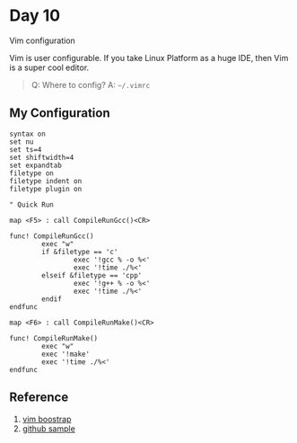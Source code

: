 # Day 10

Vim configuration

Vim is user configurable. If you take Linux Platform as a huge IDE, then Vim is a super cool editor.

> Q: Where to config? 
A: `~/.vimrc`

## My Configuration

```
syntax on
set nu
set ts=4
set shiftwidth=4
set expandtab
filetype on
filetype indent on
filetype plugin on

" Quick Run

map <F5> : call CompileRunGcc()<CR>

func! CompileRunGcc()
        exec "w" 
        if &filetype == 'c' 
                exec '!gcc % -o %<'
                exec '!time ./%<'
        elseif &filetype == 'cpp'
                exec '!g++ % -o %<'
                exec '!time ./%<'
        endif
endfunc

map <F6> : call CompileRunMake()<CR>

func! CompileRunMake()
        exec "w" 
        exec '!make'
        exec '!time ./%<'
endfunc
```

## Reference

1. [vim boostrap](https://vim-bootstrap.com/)
2. [github sample](https://github.com/amix/vimrc)

